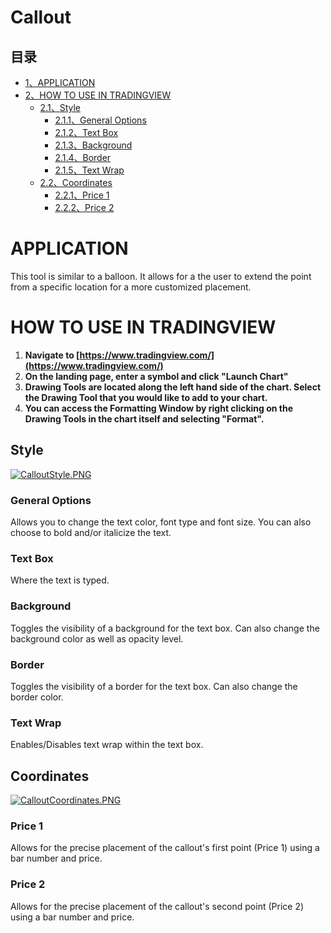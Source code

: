 # Callout

## 目录

-   [1、APPLICATION](#APPLICATION)
-   [2、HOW TO USE IN TRADINGVIEW](#HOW_TO_USE_IN_TRADINGVIEW)
    -   [2.1、Style](#Style)
        -   [2.1.1、General Options](#General_Options)
        -   [2.1.2、Text Box](#Text_Box)
        -   [2.1.3、Background](#Background)
        -   [2.1.4、Border](#Border)
        -   [2.1.5、Text Wrap](#Text_Wrap)
    -   [2.2、Coordinates](#Coordinates)
        -   [2.2.1、Price 1](#Price_1)
        -   [2.2.2、Price 2](#Price_2)

# APPLICATION

This tool is similar to a balloon. It allows for a the user to extend the point from a specific location for a more customized placement.

  

# HOW TO USE IN TRADINGVIEW

1.  **Navigate to  [https://www.tradingview.com/](https://www.tradingview.com/)**
2.  **On the landing page, enter a symbol and click "Launch Chart"**
3.  **Drawing Tools are located along the left hand side of the chart. Select the Drawing Tool that you would like to add to your chart.**
4.  **You can access the Formatting Window by right clicking on the Drawing Tools in the chart itself and selecting "Format".**

## Style

[![CalloutStyle.PNG](https://wiki-pics.tradingview.com/tv/public/7/7d/CalloutStyle.PNG)](https://www.tradingview.com/wiki/File:CalloutStyle.PNG)

### General Options

Allows you to change the text color, font type and font size. You can also choose to bold and/or italicize the text.

### Text Box

Where the text is typed.

### Background

Toggles the visibility of a background for the text box. Can also change the background color as well as opacity level.

### Border

Toggles the visibility of a border for the text box. Can also change the border color.

### Text Wrap

Enables/Disables text wrap within the text box.

## Coordinates

[![CalloutCoordinates.PNG](https://wiki-pics.tradingview.com/tv/public/a/a8/CalloutCoordinates.PNG)](https://www.tradingview.com/wiki/File:CalloutCoordinates.PNG)

### Price 1

Allows for the precise placement of the callout's first point (Price 1) using a bar number and price.

### Price 2

Allows for the precise placement of the callout's second point (Price 2) using a bar number and price.